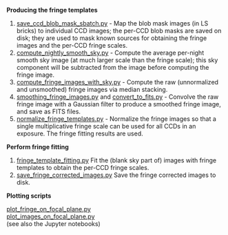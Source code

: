 **Producing the fringe templates**

1. [save_ccd_blob_mask_sbatch.py](https://github.com/rongpu/desi-misc/blob/master/ccd_fringe/save_ccd_blob_mask_sbatch.py) - Map the blob mask images (in LS bricks) to individual CCD images; the per-CCD blob masks are saved on disk; they are used to mask known sources for obtaining the fringe images and the per-CCD fringe scales.
2. [compute_nightly_smooth_sky.py](https://github.com/rongpu/desi-misc/blob/master/ccd_fringe/compute_nightly_smooth_sky.py) - Compute the average per-night smooth sky image (at much larger scale than the fringe scale); this sky component will be subtracted from the image before computing the fringe image.
3. [compute_fringe_images_with_sky.py](https://github.com/rongpu/desi-misc/blob/master/ccd_fringe/compute_fringe_images.py) - Compute the raw (unnormalized and unsmoothed) fringe images via median stacking.
4. [smoothing_fringe_images.py](https://github.com/rongpu/desi-misc/blob/master/ccd_fringe/smoothing_fringe_images.py) and [convert_to_fits.py](https://github.com/rongpu/desi-misc/blob/master/ccd_fringe/convert_to_fits.py) - Convolve the raw fringe image with a Gaussian filter to produce a smoothed fringe image, and save as FITS files.
5. [normalize_fringe_templates.py](https://github.com/rongpu/desi-misc/blob/master/ccd_fringe/normalize_fringe_templates.py) - Normalize the fringe images so that a single multiplicative fringe scale can be used for all CCDs in an exposure. The fringe fitting results are used.

**Perform fringe fitting**

1. [fringe_template_fitting.py](https://github.com/rongpu/desi-misc/blob/master/ccd_fringe/fringe_template_fitting.py) Fit the (blank sky part of) images with fringe templates to obtain the per-CCD fringe scales.
2. [save_fringe_corrected_images.py](https://github.com/rongpu/desi-misc/blob/master/ccd_fringe/save_fringe_corrected_images.py) Save the fringe corrected images to disk.

**Plotting scripts**

[plot_fringe_on_focal_plane.py](https://github.com/rongpu/desi-misc/blob/master/ccd_fringe/plot_fringe_on_focal_plane.py)  
[plot_images_on_focal_plane.py](https://github.com/rongpu/desi-misc/blob/master/ccd_fringe/plot_images_on_focal_plane.py)  
(see also the Jupyter notebooks)
